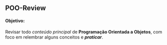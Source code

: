 ## POO-Review

#### Objetivo:

Revisar todo _conteúdo principal_ de **Programação Orientada a Objetos**, com foco em relembrar alguns conceitos e **_praticar_**.
